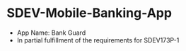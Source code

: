 # SDEV-Mobile-Banking-App
- App Name: Bank Guard
- In partial fulfillment of the requirements for SDEV173P-1
